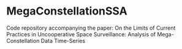 # MegaConstellationSSA
Code repository accompanying the paper: On the Limits of Current Practices in Uncooperative Space Surveillance: Analysis of Mega-Constellation Data Time-Series
